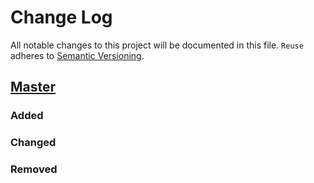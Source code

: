 # Change Log
All notable changes to this project will be documented in this file.
`Reuse` adheres to [Semantic Versioning](http://semver.org/).

## [Master](https://github.com/nathanlanza/Reuse)
### Added

### Changed

### Removed
